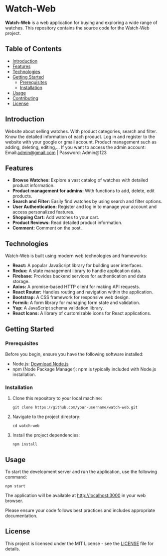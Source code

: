 # Watch-Web

**Watch-Web** is a web application for buying and exploring a wide range of watches. This repository contains the source code for the Watch-Web project.

## Table of Contents

- [Introduction](#introduction)
- [Features](#features)
- [Technologies](#technologies)
- [Getting Started](#getting-started)
  - [Prerequisites](#prerequisites)
  - [Installation](#installation)
- [Usage](#usage)
- [Contributing](#contributing)
- [License](#license)

## Introduction

Website about selling watches. With product categories, search and filter. Know the detailed information of each product. Log in and register to the website with your google or gmail account. Product management such as adding, deleting, editing,...
If you want to access the admin account: Email:admin@gmail.com | Password: Admin@123
## Features

- **Browse Watches:** Explore a vast catalog of watches with detailed product information.
- **Product management for admins:** With functions to add, delete, edit products.
- **Search and Filter:** Easily find watches by using search and filter options.
- **User Authentication:** Register and log in to manage your account and access personalized features.
- **Shopping Cart:** Add watches to your cart.
- **Product Reviews:** Read detailed product information.
- **Comment:** Comment on the post.

## Technologies

Watch-Web is built using modern web technologies and frameworks:

- **React:** A popular JavaScript library for building user interfaces.
- **Redux:** A state management library to handle application data.
- **Firebase:** Provides backend services for authentication and data storage.
- **Axios:** A promise-based HTTP client for making API requests.
- **React Router:** Handles routing and navigation within the application.
- **Bootstrap:** A CSS framework for responsive web design.
- **Formik:** A form library for managing form state and validation.
- **Yup:** A JavaScript schema validation library.
- **React Icons:** A library of customizable icons for React applications.

## Getting Started

### Prerequisites

Before you begin, ensure you have the following software installed:

- Node.js: [Download Node.js](https://nodejs.org/)
- npm (Node Package Manager): npm is typically included with Node.js installation.

### Installation

1. Clone this repository to your local machine:

   ```shell
   git clone https://github.com/your-username/watch-web.git
   ```

2. Navigate to the project directory:

   ```shell
   cd watch-web
   ```

3. Install the project dependencies:

   ```shell
   npm install
   ```

## Usage

To start the development server and run the application, use the following command:

```shell
npm start
```

The application will be available at [http://localhost:3000](http://localhost:3000) in your web browser.

Please ensure your code follows best practices and includes appropriate documentation.

## License

This project is licensed under the MIT License - see the [LICENSE](LICENSE) file for details.
